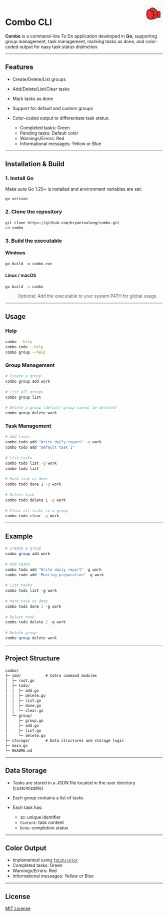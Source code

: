 <a href="https://github.com/bryantaolong/combo">
  <img width="60px" height="60px" src="./assets/logo.png" align="right"  alt=""/>
</a>

# Combo CLI

**Combo** is a command-line To Do application developed in **Go**, supporting group management, task management, marking tasks as done, and color-coded output for easy task status distinction.

---

## Features

* Create/Delete/List groups
* Add/Delete/List/Clear tasks
* Mark tasks as done
* Support for default and custom groups
* Color-coded output to differentiate task status:

    * Completed tasks: Green
    * Pending tasks: Default color
    * Warnings/Errors: Red
    * Informational messages: Yellow or Blue

---

## Installation & Build

### 1. Install Go

Make sure Go 1.20+ is installed and environment variables are set:

```bash
go version
```

### 2. Clone the repository

```bash
git clone https://github.com/bryantaolong/combo.git
cd combo
```

### 3. Build the executable

#### Windows

```powershell
go build -o combo.exe
```

#### Linux / macOS

```bash
go build -o combo
```

> Optional: Add the executable to your system PATH for global usage.

---

## Usage

### Help

```bash
combo --help
combo todo --help
combo group --help
```

### Group Management

```bash
# Create a group
combo group add work

# List all groups
combo group list

# Delete a group (default group cannot be deleted)
combo group delete work
```

### Task Management

```bash
# Add tasks
combo todo add "Write daily report" -g work
combo todo add "Default task 1"

# List tasks
combo todo list -g work
combo todo list

# Mark task as done
combo todo done 1 -g work

# Delete task
combo todo delete 1 -g work

# Clear all tasks in a group
combo todo clear -g work
```

---

## Example

```powershell
# Create a group
combo group add work

# Add tasks
combo todo add "Write daily report" -g work
combo todo add "Meeting preparation" -g work

# List tasks
combo todo list -g work

# Mark task as done
combo todo done 1 -g work

# Delete task
combo todo delete 2 -g work

# Delete group
combo group delete work
```

---

## Project Structure

```
combo/
├─ cmd/           # Cobra command modules
│  ├─ root.go
│  ├─ todo/
│  │  ├─ add.go
│  │  ├─ delete.go
│  │  ├─ list.go
│  │  ├─ done.go
│  │  └─ clear.go
│  └─ group/
│     ├─ group.go
│     ├─ add.go
│     ├─ list.go
│     └─ delete.go
├─ storage/       # Data structures and storage logic
├─ main.go
└─ README.md
```

---

## Data Storage

* Tasks are stored in a JSON file located in the user directory (customizable)
* Each group contains a list of tasks
* Each task has:

    * `ID`: unique identifier
    * `Content`: task content
    * `Done`: completion status

---

## Color Output

* Implemented using [`fatih/color`](https://github.com/fatih/color)
* Completed tasks: Green
* Warnings/Errors: Red
* Informational messages: Yellow or Blue

---

## License

[MIT License](./LICENSE)
